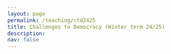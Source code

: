 ```yaml
---
layout: page
permalink: /teaching/ctd2425
title: Challenges to Democracy (Winter term 24/25)
description: 
nav: false
---
```


<html lang="en">
<head>
    <meta charset="UTF-8">
    <meta name="viewport" content="width=device-width, initial-scale=1.0">
    <title>Fancy Table</title>
    <style>
        .fancy-table {
            width: 100%;
            border-collapse: collapse;
            text-align: left;
            vertical-align: top;
        }
        .fancy-table th, .fancy-table td {
            padding: 12px;
            border: 1px solid #ddd;
            text-align: left;
            vertical-align: top;
        }
        .fancy-table th {
            background-color: #f4f4f4;
            font-weight: bold;
        }
        .fancy-table tr:nth-child(even) {
            background-color: #f9f9f9;
        }
        .fancy-table tr:hover {
            background-color: #f1f1f1;
        }

        .plain-table {
            width: 100%;
            text-align: left;
            vertical-align: top;
        }
        .plain-table th, .plain-table td {
            padding: 12px;
        }
    </style>
</head>
<body>
    <h3>Content</h3><br>
    <p>The seminar seeks to analyse the current challenges democratic regimes face. It is structured along three blocks. In the first block, we will learn about the essential features of a democracy and discover what shapes the quality of democracy. In a second block, we will engage with different empirical analyses of the current state of democratization and democratic systems. We will zero in on how institutions are sidelined; how actors, such as far-right parties, challenge democracies; and how democracy is threatened by crises. In the third block, we will look at potential solutions and scenarios of how democracy could cope with the current challenges. </p>
    You can download the most recent version of the syllabus <a href="{{ site.url }}assets/pdf/ctd2425/ctd_syllabus.pdf">here</a>.
    <br>

	The seminar takes place weekly, on Wednesday (12:15-13:45) in seminar room SCH 100.107.  
    <br>	
	<br>
	<h3>Material</h3>
	<br>
	<h4>Week 1: Introduction</h4>
	In this session, we will get to know each other and discuss some logistics about the seminar. Moreover, a brief introduction into the topic is given.  <br>
	<br>
	<a href="{{ site.url }}assets/pdf/ctd2425/introduction.pdf">Slides</a> <br>
	<br>
	<h4>Week 2: Concepts</h4>
	The second week is all about concepts on democracy. We will discuss different levels of abstraction in defining democracy and talk about the tension between some democratic principles.  <br>
	<br>
	<a href="{{ site.url }}assets/pdf/ctd2425/concepts.pdf">Slides</a><br>
	<br>
	<h4>Week 3: Democracy - A Winning Formula?</h4>
	We will discuss Fukuyama's influential work on "The End of History" and compare it with recent developments around the globe. What's the state of democracy nowadays? Moreover, the session will introduce students to different sources measuring the quality of democracy, which they can apply for their own projects.
	<br>
	<a href="{{ site.url }}assets/pdf/ctd2425/state_democracy.pdf">Slides</a><br>
	<br>
	<h4>Week 4: Field phase</h4>
	There is no session in this week. Instead, you will work on the podcast project. <br>
	<br>
	<h4>Week 5: Challenges and Facilitators of Democratization (Part 1)</h4>
	In this week, we will discuss potential causes of democratization. Moreover, we will engage with empirical articles that focus on facilitators and challenges of democratization. <br>
	<a href="{{ site.url }}assets/pdf/ctd2425/democratization.pdf">Slides</a><br>
	<br>
	<h4>Week 6: Challenges and Facilitators of Democratization (Part 2)</h4>
	This is a continuation of last week. First, you present your podcast project before we discuss how state repression triggers backlash among citizens. <br>
	<a href="{{ site.url }}assets/pdf/ctd2425/democratization_part2.pdf">Slides</a><br>
	<br>
	<h4>Week 7: Stretching the Rules of the Game</h4>
	We will discuss how democracies erode gradually by taking a closer look at the book "How Democracies Die" by Stephen Levitsky and Daniel Ziblatt (2017)<br>
	<a href="{{ site.url }}assets/pdf/ctd2425/backsliding.pdf">Slides</a><br>
	<br>
	<h4>Week 8: Democratic Norms and Affective Polarization</h4>
	In this week, we will look on how (if) affective polarization undermines democratic norms. <br>
	<a href="{{ site.url }}assets/pdf/ctd2425/norms_ap.pdf">Slides</a><br>
	<br>
	<h4>Week 9: Global Crises</h4>
	Crises resulting from a pandemic, economic recessions or climate change require appropriate governance. In this session, we will discuss the tension between the climate crisis and the
future of democracy. <br>
	<a href="{{ site.url }}assets/pdf/ctd2425/crises.pdf">Slides</a><br>
	<br>
	<h4>Week 10: Strengthening Institutions </h4>
	Institutions are key when analysing democratic backsliding. But could these be strengthened to safeguard democracy from erosion?<br>
	<a href="{{ site.url }}assets/pdf/ctd2425/solutions_institutions_notes.pdf">Slides</a><br>
	<br>
	<h4>Week 11: Strengthening Political Participation</h4>
	Political scientists have observed an erosion of political participation of citizens in conventional forms. Could democratic innovations be an option for future democracies?<br>
	<a href="{{ site.url }}assets/pdf/ctd2425/solutions_citizen_assemblies2.pdf">Slides</a><br>
	<br>
		